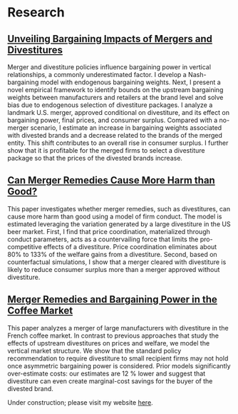 <h1>Research</h1>

<!-- ─── Paper 1 ─── -->
<article>
  <h2>
    <a href="https://yanndelaprez.github.io/ssrn-4985124.pdf" target="_blank">
      Unveiling Bargaining Impacts of Mergers and Divestitures
    </a>
  </h2>
  <p>
    Merger and divestiture policies influence bargaining power in vertical relationships,
    a commonly underestimated factor. I develop a Nash-bargaining model with endogenous
    bargaining weights. Next, I present a novel empirical framework to identify bounds on
    the upstream bargaining weights between manufacturers and retailers at the brand level
    and solve bias due to endogenous selection of divestiture packages. I analyze a landmark
    U.S. merger, approved conditional on divestiture, and its effect on bargaining power,
    final prices, and consumer surplus. Compared with a no-merger scenario, I estimate an
    increase in bargaining weights associated with divested brands and a decrease related
    to the brands of the merged entity. This shift contributes to an overall rise in consumer
    surplus. I further show that it is profitable for the merged firms to select a divestiture
    package so that the prices of the divested brands increase.
  </p>
</article>

<!-- ─── Paper 2 ─── -->
<article>
  <h2>
    <a href="https://yanndelaprez.github.io/YD_Beer_2.pdf" target="_blank">
      Can Merger Remedies Cause More Harm than Good?
    </a>
  </h2>
  <p>
    This paper investigates whether merger remedies, such as divestitures,
can cause more harm than good using a model of firm conduct. The model is
estimated leveraging the variation generated by a large divestiture in the US
beer market. First, I find that price coordination, materialized through conduct parameters, acts as a countervailing force that limits the pro-competitive
effects of a divestiture. Price coordination eliminates about 80% to 133% of the
welfare gains from a divestiture. Second, based on counterfactual simulations,
I show that a merger cleared with divestiture is likely to reduce consumer
surplus more than a merger approved without divestiture.
  </p>
</article>

<!-- ─── Paper 3 ─── -->
<article>
  <h2>
    <a href="https://yanndelaprez.github.io/ssrn-YDMG-coffee.pdf" target="_blank">
      Merger Remedies and Bargaining Power in the Coffee Market
    </a>
  </h2>
  <p>
    This paper analyzes a merger of large manufacturers with divestiture in the French coffee
    market. In contrast to previous approaches that study the effects of upstream divestitures
    on prices and welfare, we model the vertical market structure. We show that the standard
    policy recommendation to require divestiture to small recipient firms may not hold once
    asymmetric bargaining power is considered. Prior models significantly over-estimate costs:
    our estimates are 12 % lower and suggest that divestiture can even create marginal-cost
    savings for the buyer of the divested brand.
  </p>
</article>

<!-- ─── Note at the bottom ─── -->
<p>
  Under construction; please visit my website
  <a href="https://sites.google.com/view/yanndelaprez/home?authuser=0" target="_blank">here</a>.
</p>







